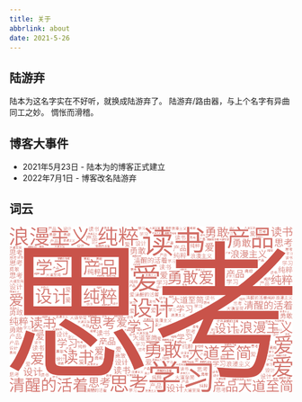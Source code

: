 ```yaml
---
title: 关于
abbrlink: about
date: 2021-5-26
---
```


## 陆游弃

陆本为这名字实在不好听，就换成陆游弃了。
陆游弃/路由器，与上个名字有异曲同工之妙。
惆怅而滑稽。

## 博客大事件

- 2021年5月23日 - 陆本为的博客正式建立
- 2022年7月1日 - 博客改名陆游弃

## 词云

![Word Art](about/Word%20Art.png)


